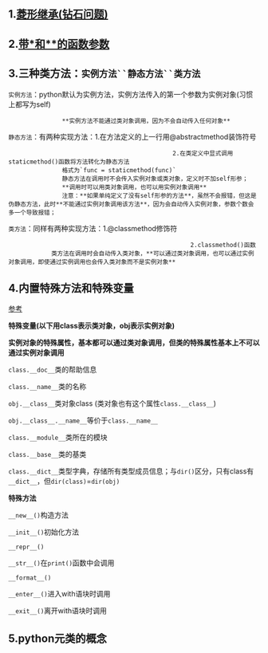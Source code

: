 ## 1.[菱形继承(钻石问题)](https://www.cnblogs.com/testview/p/4651198.html)

## 2.[带*和**的函数参数](https://www.cnblogs.com/wisir/p/10916722.html)

## 3.三种类方法：`实例方法``静态方法``类方法`

`实例方法`：python默认为实例方法，实例方法传入的第一个参数为实例对象(习惯上都写为self)

                   **实例方法不能通过类对象调用，因为不会自动传入任何对象**

`静态方法`：有两种实现方法：1.在方法定义的上一行用@abstractmethod装饰符号

                                                  2.在类定义中显式调用staticmethod()函数将方法转化为静态方法
                   格式为`func = staticmethod(func)`
                   静态方法在调用时不会传入实例对象或类对象，定义时不加self形参；
                   **调用时可以用类对象调用，也可以用实例对象调用**
                   注意：**如果单纯定义了没有self形参的方法**，虽然不会报错，但这是伪静态方法，此时**不能通过实例对象调用该方法**，因为会自动传入实例对象，参数个数会多一个导致报错；

`类方法`：同样有两种实现方法：1.@classmethod修饰符

                                                       2.classmethod()函数
                类方法在调用时会自动传入类对象，**可以通过类对象调用，也可以通过实例对象调用，即使通过实例调用也会传入类对象而不是实例对象**                                                   

## 4.内置特殊方法和特殊变量

[参考](https://blog.csdn.net/Airuio/article/details/80417569)

**特殊变量(以下用class表示类对象，obj表示实例对象)**

**实例对象的特殊属性，基本都可以通过类对象调用，但类的特殊属性基本上不可以通过实例对象调用**

`class.__doc__`类的帮助信息

`class.__name__`类的名称

`obj.__class__`类对象class (类对象也有这个属性`class.__class__`)

`obj.__class__.__name__`等价于`class.__name__`

`class.__module__`类所在的模块

`class.__base__`类的基类

`class.__dict__`类型字典，存储所有类型成员信息；与`dir()`区分，只有class有`__dict__`，但`dir(class)`=`dir(obj)`

**特殊方法**

`__new__()`构造方法

`__init__()`初始化方法

`__repr__()`

`__str__()`在`print()`函数中会调用

`__format__()`

`__enter__()`进入with语块时调用

`__exit__()`离开with语块时调用

## 5.python元类的概念


